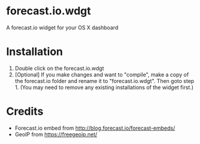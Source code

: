 forecast.io.wdgt
================

A forecast.io widget for your OS X dashboard


Installation
============

1. Double click on the forecast.io.wdgt
2. [Optional] If you make changes and want to "compile", make a copy of the forecast.io folder and rename it to "forecast.io.wdgt". Then goto step 1. (You may need to remove any existing installations of the widget first.)


Credits
=======

* Forecast.io embed from http://blog.forecast.io/forecast-embeds/
* GeoIP from https://freegeoip.net/



